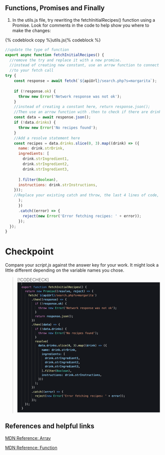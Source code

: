 ## Functions, Promises and Finally

 
 1. In the utils.js file, try rewriting the fetchInitialRecipes() function using a Promise. Look for comments in the code to help show you where to make the changes:



 {% codeblock copy %}utils.js{% codeblock %}
```js
//update the type of function 
export async function fetchInitialRecipes() {
  //remove the try and replace it with a new promise. 
  //instead of creating new constant, use an arrow function to connect the new promise
  //to your fetch call
try {
    const response = await fetch(`${apiUrl}/search.php?s=margarita`);

    if (!response.ok) {
      throw new Error('Network response was not ok');
    }
    //instead of creating a constant here, return response.json();  
    //Then use an arrow function with .then to check if there are drinks
    const data = await response.json();
    if (!data.drinks) {
      throw new Error('No recipes found');
    }
    //Add a resolve statement here
    const recipes = data.drinks.slice(0, 3).map((drink) => ({
      name: drink.strDrink,
      ingredients: [
        drink.strIngredient1,
        drink.strIngredient2,
        drink.strIngredient3,
       
      ].filter(Boolean), 
      instructions: drink.strInstructions,
    }));
    //Replace your existing catch and throw, the last 4 lines of code, with these 7 lines:
      );
      })
      .catch((error) => {
        reject(new Error('Error fetching recipes: ' + error));
      });
  });
}

 ```


# Checkpoint

Compare your _script.js_ against the answer key for your work. It might look a little different depending on the variable names you chose.

> [!CODECHECK]
> ![](images/promiseSolution.png ":class=image-border")

## References and helpful links

[MDN Reference: Array](https://developer.mozilla.org/en-US/docs/Web/JavaScript/Reference/Global_Objects/Array)

[MDN Reference: Function](https://developer.mozilla.org/en-US/docs/Glossary/Function)
